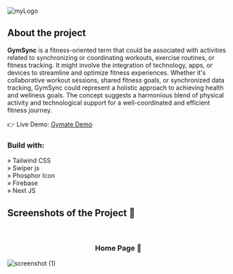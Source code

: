  ![myLogo](https://github.com/RidloGhifary/gymsync/assets/117726043/81a6c9bb-266a-4b32-ab6e-5452370f3fd5)
 
<h2>About the project</h2>

<p><b>GymSync</b> is a fitness-oriented term that could be associated with activities related to synchronizing or coordinating workouts, exercise routines, or fitness tracking. It might involve the integration of technology, apps, or devices to streamline and optimize fitness experiences. Whether it's collaborative workout sessions, shared fitness goals, or synchronized data tracking, GymSync could represent a holistic approach to achieving health and wellness goals. The concept suggests a harmonious blend of physical activity and technological support for a well-coordinated and efficient fitness journey.</p>

👉 Live Demo: <a href='https://gymate-stefvndev.vercel.app/'>Gymate Demo</a>

<h3>Build with:</h3>

» Tailwind CSS <br>
» Swiper js <br>
» Phosphor Icon <br>
» Firebase <br>
» Next JS

<h2>Screenshots of the Project 📸</h2>
<br>
<h3 align='center'>Home Page 🏡</h3>

![screenshot (1)](https://github.com/RidloGhifary/gymsync/assets/117726043/d51b802f-8f47-4711-9471-ed253dd388b2)
